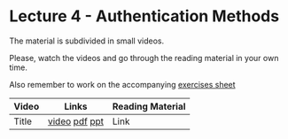 # Lecture 4 - Authentication Methods

The material is subdivided in small videos.

Please, watch the videos and go through the reading material in your own time.

Also remember to work on the accompanying [exercises sheet](../exercises/EXERCISE4.md)

| Video                   | Links                     |        Reading Material                                                                                                                                                                                      |
|-------------------------|---------------------------|----------------------------------------------------------------------------------------------------------------------------------------------------------------------------------------------|
| Title | [video]() [pdf]() [ppt]() | Link |

